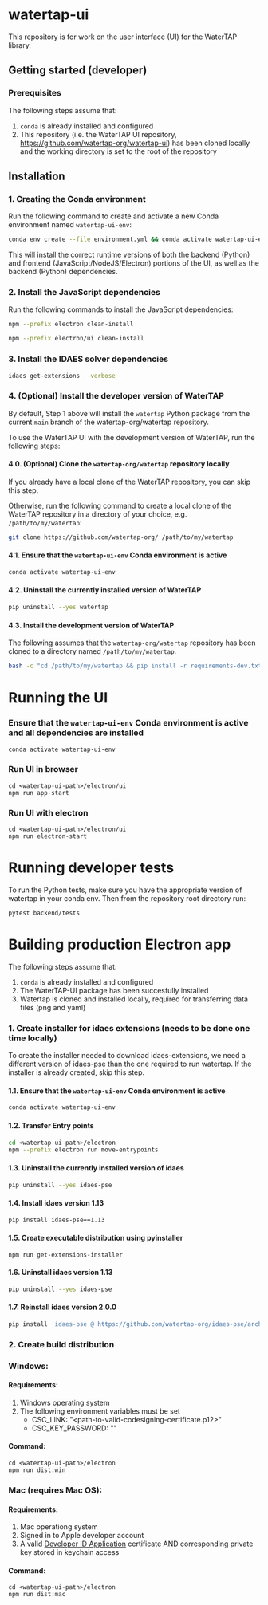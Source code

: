 # watertap-ui

This repository is for work on the user interface (UI) for the WaterTAP library.

## Getting started (developer)

### Prerequisites

The following steps assume that:

1. `conda` is already installed and configured
2. This repository (i.e. the WaterTAP UI repository, https://github.com/watertap-org/watertap-ui) has been cloned locally and the working directory is set to the root of the repository

## Installation

### 1. Creating the Conda environment

Run the following command to create and activate a new Conda environment named `watertap-ui-env`:

```sh
conda env create --file environment.yml && conda activate watertap-ui-env
```

This will install the correct runtime versions of both the backend (Python) and frontend (JavaScript/NodeJS/Electron) portions of the UI, as well as the backend (Python) dependencies.

### 2. Install the JavaScript dependencies

Run the following commands to install the JavaScript dependencies:

```sh
npm --prefix electron clean-install
```

```sh
npm --prefix electron/ui clean-install
```

### 3. Install the IDAES solver dependencies

```sh
idaes get-extensions --verbose
```

### 4. (Optional) Install the developer version of WaterTAP

By default, Step 1 above will install the `watertap` Python package from the current `main` branch of the watertap-org/watertap repository.

To use the WaterTAP UI with the development version of WaterTAP, run the following steps:

#### 4.0. (Optional) Clone the `watertap-org/watertap` repository locally

If you already have a local clone of the WaterTAP repository, you can skip this step.

Otherwise, run the following command to create a local clone of the WaterTAP repository in a directory of your choice, e.g. `/path/to/my/watertap`:

```sh
git clone https://github.com/watertap-org/ /path/to/my/watertap
```

#### 4.1. Ensure that the `watertap-ui-env` Conda environment is active

```sh
conda activate watertap-ui-env
```

#### 4.2. Uninstall the currently installed version of WaterTAP

```sh
pip uninstall --yes watertap
```

#### 4.3. Install the development version of WaterTAP

The following assumes that the `watertap-org/watertap` repository has been cloned to a directory named `/path/to/my/watertap`.

```sh
bash -c "cd /path/to/my/watertap && pip install -r requirements-dev.txt"
```

# Running the UI

### Ensure that the `watertap-ui-env` Conda environment is active and all dependencies are installed

```console
conda activate watertap-ui-env
```

### Run UI in browser

```console
cd <watertap-ui-path>/electron/ui
npm run app-start
```

### Run UI with electron

```console
cd <watertap-ui-path>/electron/ui
npm run electron-start
```

# Running developer tests

To run the Python tests, make sure you have the appropriate version of watertap in your conda env.  Then from the repository root directory run:

`pytest backend/tests`


# Building production Electron app

The following steps assume that:

1. `conda` is already installed and configured
2. The WaterTAP-UI package has been succesfully installed
3. Watertap is cloned and installed locally, required for transferring data files (png and yaml)

### 1. Create installer for idaes extensions (needs to be done one time locally)

To create the installer needed to download idaes-extensions, we need a different version of idaes-pse than the one required to run watertap. If the installer is already created, skip this step.  
  
#### 1.1. Ensure that the `watertap-ui-env` Conda environment is active

```sh
conda activate watertap-ui-env
```

#### 1.2. Transfer Entry points

```sh
cd <watertap-ui-path>/electron
npm --prefix electron run move-entrypoints
```
          
#### 1.3. Uninstall the currently installed version of idaes

```sh
pip uninstall --yes idaes-pse
```

#### 1.4. Install idaes version 1.13 

```sh
pip install idaes-pse==1.13
```

#### 1.5. Create executable distribution using pyinstaller

```console
npm run get-extensions-installer
```

#### 1.6. Uninstall idaes version 1.13

```sh
pip uninstall --yes idaes-pse
```

#### 1.7. Reinstall idaes version 2.0.0

```sh
pip install 'idaes-pse @ https://github.com/watertap-org/idaes-pse/archive/2.0.0.dev3.watertap.22.08.11.zip'
```

### 2. Create build distribution

### Windows:
#### Requirements: 
1) Windows operating system
2) The following environment variables must be set
    - CSC_LINK: "<path-to-valid-codesigning-certificate.p12>"
    - CSC_KEY_PASSWORD: "<codesign-account-password>"

#### Command:
```console
cd <watertap-ui-path>/electron
npm run dist:win
```

### Mac (requires Mac OS):
#### Requirements: 
1) Mac operationg system
2) Signed in to Apple developer account
3) A valid <u>Developer ID Application</u> certificate AND corresponding private key stored in keychain access

#### Command:

```console
cd <watertap-ui-path>/electron
npm run dist:mac
```
